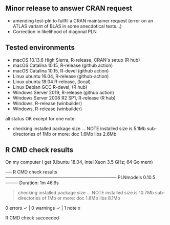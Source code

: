 
## Minor release to answer CRAN request

* amending test-pln to fullfil a CRAN maintainer request 
  (error on an ATLAS variant of BLAS in some anecdotical tests...)
* Correction in likelihood of diagonal PLN

## Tested environments

- macOS 10.13.6 High Sierra, R-release, CRAN's setup (R hub)
- macOS Catalina 10.15, R-release (github action)
- macOS Catalina 10.15, R-devel (github action)
- Linux ubuntu 16.04, R-release (github-action)
- Linux ubuntu 18.04 R-release, (local)
- Linux Debian GCC  R-devel, (R hub)
- Windows Server 2019, R-release (github action)
- Windows Server 2008 R2 SP1, R-release  (R hub)
- Windows, R-release (winbuilder)
- Windows, R-release  (winbuilder)

all status OK except for one note:

* checking installed package size ... NOTE
  installed size is  5.1Mb
  sub-directories of 1Mb or more:
    doc    1.6Mb
    libs   2.6Mb

## R CMD check results

On my computer I get (Ubuntu 18.04, Intel Xeon 3.5 GHz; 64 Go mem)

── R CMD check results ─────────────────────────────────── PLNmodels 0.10.5 ────
Duration: 1m 46.6s

> checking installed package size ... NOTE
    installed size is 10.7Mb
    sub-directories of 1Mb or more:
      doc    1.6Mb
      libs   8.1Mb

0 errors ✓ | 0 warnings ✓ | 1 note x

R CMD check succeeded
